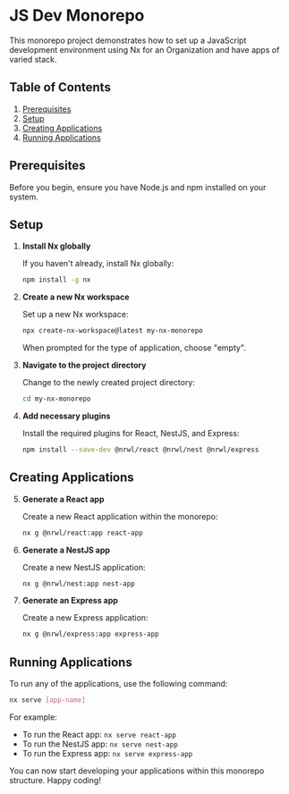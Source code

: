 # JS Dev Monorepo

This monorepo project demonstrates how to set up a JavaScript development environment using Nx for an Organization and have apps of varied stack.

## Table of Contents

1. [Prerequisites](#prerequisites)
2. [Setup](#setup)
3. [Creating Applications](#creating-applications)
4. [Running Applications](#running-applications)

## Prerequisites

Before you begin, ensure you have Node.js and npm installed on your system.

## Setup

1. **Install Nx globally**

   If you haven't already, install Nx globally:

   ```bash
   npm install -g nx
   ```

2. **Create a new Nx workspace**

   Set up a new Nx workspace:

   ```bash
   npx create-nx-workspace@latest my-nx-monorepo
   ```

   When prompted for the type of application, choose "empty".

3. **Navigate to the project directory**

   Change to the newly created project directory:

   ```bash
   cd my-nx-monorepo
   ```

4. **Add necessary plugins**

   Install the required plugins for React, NestJS, and Express:

   ```bash
   npm install --save-dev @nrwl/react @nrwl/nest @nrwl/express
   ```

## Creating Applications

5. **Generate a React app**

   Create a new React application within the monorepo:

   ```bash
   nx g @nrwl/react:app react-app
   ```

6. **Generate a NestJS app**

   Create a new NestJS application:

   ```bash
   nx g @nrwl/nest:app nest-app
   ```

7. **Generate an Express app**

   Create a new Express application:

   ```bash
   nx g @nrwl/express:app express-app
   ```

## Running Applications

To run any of the applications, use the following command:

```bash
nx serve [app-name]
```

For example:
- To run the React app: `nx serve react-app`
- To run the NestJS app: `nx serve nest-app`
- To run the Express app: `nx serve express-app`

You can now start developing your applications within this monorepo structure. Happy coding!